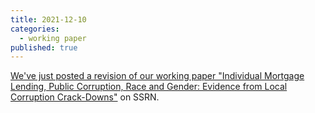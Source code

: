 ```yaml
---
title: 2021-12-10
categories:
  - working paper
published: true
---
```


[We've just posted a revision of our working paper "Individual Mortgage Lending, Public Corruption, Race and Gender: Evidence from Local Corruption Crack-Downs"](https://papers.ssrn.com/sol3/papers.cfm?abstract_id=3888069) on SSRN.
